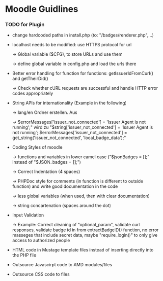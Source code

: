 # Moodle Guidlines

### TODO for Plugin

- change hardcoded paths in install.php (to: "/badges/renderer.php",...)

- localhost needs to be modified: use HTTPS protocol for url

  &rarr; Global variable ($CFG), to store URLs and use them

  &rarr; define global variable in config.php and load the urls there 

- Better error handling for function for functions: getIssuerIdFromCurl() and getTheirDid()

  &rarr; Check whether cURL requests are successful and handle HTTP error codes appropriately

- String APIs for internationality (Example in the following)

  &rarr; lang/en Ordner erstellen. Aus

  &rarr; $errorMessages['issuer_not_connected'] = 'Issuer Agent is not running';" wird zu "$string['issuer_not_connected'] = 'Issuer Agent is not running'; $errorMessages['issuer_not_connected'] = get_string('issuer_not_connected', 'local_badge_data');"

- Coding Styles of moodle

  &rarr; functions and variables in lower camel case ("$jsonBadges = [];" instead of "$JSON_badges = [];")

  &rarr; Correct Indentation (4 spaces)

  &rarr; PHPDoc style for comments (in function is different to outside function) and write good documentation in the code

  &rarr; less global variables (when used, then with clear documentation)

  &rarr; string concartenation (spaces around the dot)

- Input Validation

  &rarr; Example: Correct cleaning of "optional_param", validate curl responses, validate badge id in  from extractBadgeID() function, no error masseges that include secret data, maybe "require_login()" to only give access to authorized people

- HTML code in Mustage template files instead of inserting directly into the PHP file
  
- Outsource Javascirpt code to AMD modules/files
  
- Outsource CSS code to files
  
   

  
